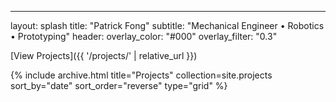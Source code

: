 ---
layout: splash
title: "Patrick Fong"
subtitle: "Mechanical Engineer • Robotics • Prototyping"
header:
  overlay_color: "#000"
  overlay_filter: "0.3"



[View Projects]({{ '/projects/' | relative_url }})



{% include archive.html
   title="Projects"
   collection=site.projects
   sort_by="date"
   sort_order="reverse"
   type="grid" %}
